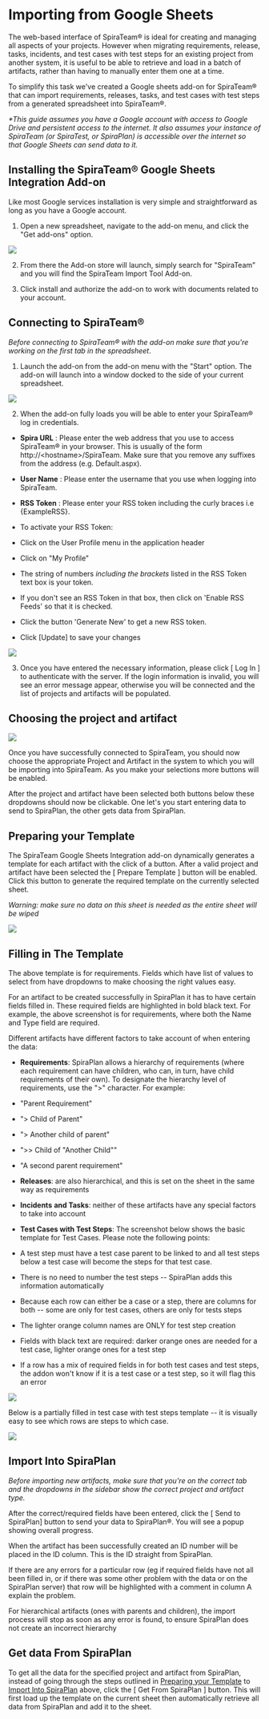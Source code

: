 # Importing from Google Sheets

The web-based interface of SpiraTeam® is ideal for creating and managing
all aspects of your projects. However when migrating requirements,
release, tasks, incidents, and test cases with test steps for an
existing project from another system, it is useful to be able to
retrieve and load in a batch of artifacts, rather than having to
manually enter them one at a time.

To simplify this task we've created a Google sheets add-on for
SpiraTeam® that can import requirements, releases, tasks, and test cases
with test steps from a generated spreadsheet into SpiraTeam®.

*\*This guide assumes you have a Google account with access to Google
Drive and persistent access to the internet. It also assumes your
instance of SpiraTeam (or SpiraTest, or SpiraPlan) is accessible over
the internet so that Google Sheets can send data to it.*

## Installing the SpiraTeam® Google Sheets Integration Add-on

Like most Google services installation is very simple and
straightforward as long as you have a Google account.

1.  Open a new spreadsheet, navigate to the add-on menu, and click the
"Get add-ons" option.

![](img/Importing_from_Google_Sheets_27.png)




2.  From there the Add-on store will launch, simply search for
"SpiraTeam" and you will find the SpiraTeam Import Tool Add-on.

<!-- -->

3.  Click install and authorize the add-on to work with documents
related to your account.

## Connecting to SpiraTeam®

*Before connecting to SpiraTeam® with the add-on make sure that you're
working on the first tab in the spreadsheet*.

1.  Launch the add-on from the add-on menu with the "Start" option. The
add-on will launch into a window docked to the side of your current
spreadsheet.

![](img/Importing_from_Google_Sheets_28.png)




2.  When the add-on fully loads you will be able to enter your
SpiraTeam® log in credentials.

-   **Spira URL** : Please enter the web address that you use to access
SpiraTeam® in your browser. This is usually of the form
http://\<hostname\>/SpiraTeam. Make sure that you remove any
suffixes from the address (e.g. Default.aspx).

<!-- -->

-   **User Name** : Please enter the username that you use when logging
into SpiraTeam.

<!-- -->

-   **RSS Token** : Please enter your RSS token including the curly
braces i.e {ExampleRSS}.

-   To activate your RSS Token:

-   Click on the User Profile menu in the application header

-   Click on "My Profile"

-   The string of numbers *including the brackets* listed in the
RSS Token text box is your token.

-   If you don\'t see an RSS Token in that box, then click on
\'Enable RSS Feeds\' so that it is checked.

-   Click the button \'Generate New\' to get a new RSS token.

-   Click \[Update\] to save your changes

![](img/Importing_from_Google_Sheets_29.png)




3.  Once you have entered the necessary information, please click \[ Log
In \] to authenticate with the server. If the login information is
invalid, you will see an error message appear, otherwise you will be
connected and the list of projects and artifacts will be populated.

## Choosing the project and artifact

![](img/Importing_from_Google_Sheets_30.png)




Once you have successfully connected to SpiraTeam, you should now choose
the appropriate Project and Artifact in the system to which you will be
importing into SpiraTeam. As you make your selections more buttons will
be enabled.

After the project and artifact have been selected both buttons below
these dropdowns should now be clickable. One let's you start entering
data to send to SpiraPlan, the other gets data from SpiraPlan.

## Preparing your Template

The SpiraTeam Google Sheets Integration add-on dynamically generates a
template for each artifact with the click of a button. After a valid
project and artifact have been selected the \[ Prepare Template \]
button will be enabled. Click this button to generate the required
template on the currently selected sheet.

*Warning: make sure no data on this sheet is needed as the entire sheet
will be wiped*

![](img/Importing_from_Google_Sheets_31.png)




## Filling in The Template

The above template is for requirements. Fields which have list of values
to select from have dropdowns to make choosing the right values easy.

For an artifact to be created successfully in SpiraPlan it has to have
certain fields filled in. These required fields are highlighted in bold
black text. For example, the above screenshot is for requirements, where
both the Name and Type field are required.

Different artifacts have different factors to take account of when
entering the data:

-   **Requirements**: SpiraPlan allows a hierarchy of requirements
(where each requirement can have children, who can, in turn, have
child requirements of their own). To designate the hierarchy level
of requirements, use the "\>" character. For example:

-   "Parent Requirement"

-   "\> Child of Parent"

-   "\> Another child of parent"

-   "\>\> Child of "Another Child""

-   "A second parent requirement"

-   **Releases**: are also hierarchical, and this is set on the sheet in
the same way as requirements

-   **Incidents** **and Tasks**: neither of these artifacts have any
special factors to take into account

-   **Test Cases with Test Steps**: The screenshot below shows the basic
template for Test Cases. Please note the following points:

-   A test step must have a test case parent to be linked to and all
test steps below a test case will become the steps for that test
case.

-   There is no need to number the test steps -- SpiraPlan adds this
information automatically

-   Because each row can either be a case or a step, there are
columns for both -- some are only for test cases, others are
only for tests steps

-   The lighter orange column names are ONLY for test step creation

-   Fields with black text are required: darker orange ones are
needed for a test case, lighter orange ones for a test step

-   If a row has a mix of required fields in for both test cases and
test steps, the addon won't know if it is a test case or a test
step, so it will flag this an error

![](img/Importing_from_Google_Sheets_32.png)




Below is a partially filled in test case with test steps template -- it
is visually easy to see which rows are steps to which case.

![](img/Importing_from_Google_Sheets_33.png)




## Import Into SpiraPlan

*Before importing new artifacts, make sure that you're on the correct
tab and the dropdowns in the sidebar show the correct project and
artifact type.*

After the correct/required fields have been entered, click the \[ Send
to SpiraPlan\] button to send your data to SpiraPlan®. You will see a
popup showing overall progress.

When the artifact has been successfully created an ID number will be
placed in the ID column. This is the ID straight from SpiraPlan.

If there are any errors for a particular row (eg if required fields have
not all been filled in, or if there was some other problem with the data
or on the SpiraPlan server) that row will be highlighted with a comment
in column A explain the problem.

For hierarchical artifacts (ones with parents and children), the import
process will stop as soon as any error is found, to ensure SpiraPlan
does not create an incorrect hierarchy

## Get data From SpiraPlan

To get all the data for the specified project and artifact from
SpiraPlan, instead of going through the steps outlined in [Preparing your Template](#preparing-your-template) to [Import Into SpiraPlan](#import-into-spiraplan)
above, click the \[ Get From SpiraPlan \] button. This will first load
up the template on the current sheet then automatically retrieve all
data from SpiraPlan and add it to the sheet.

